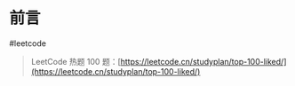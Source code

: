 
# 前言

#leetcode 

> LeetCode 热题 100 题：[https://leetcode.cn/studyplan/top-100-liked/](https://leetcode.cn/studyplan/top-100-liked/)

